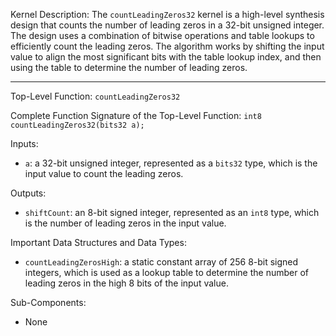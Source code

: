 Kernel Description:
The `countLeadingZeros32` kernel is a high-level synthesis design that counts the number of leading zeros in a 32-bit unsigned integer. The design uses a combination of bitwise operations and table lookups to efficiently count the leading zeros. The algorithm works by shifting the input value to align the most significant bits with the table lookup index, and then using the table to determine the number of leading zeros.

---

Top-Level Function: `countLeadingZeros32`

Complete Function Signature of the Top-Level Function:
`int8 countLeadingZeros32(bits32 a);`

Inputs:
- `a`: a 32-bit unsigned integer, represented as a `bits32` type, which is the input value to count the leading zeros.

Outputs:
- `shiftCount`: an 8-bit signed integer, represented as an `int8` type, which is the number of leading zeros in the input value.

Important Data Structures and Data Types:
- `countLeadingZerosHigh`: a static constant array of 256 8-bit signed integers, which is used as a lookup table to determine the number of leading zeros in the high 8 bits of the input value.

Sub-Components:
- None